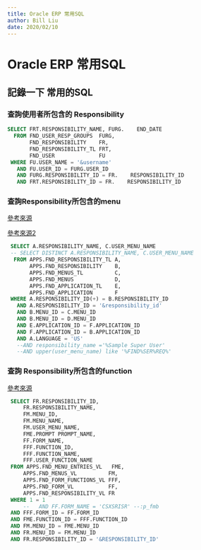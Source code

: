 ```yaml
---
title: Oracle ERP 常用SQL
author: Bill Liu
date: 2020/02/10
---
```

# Oracle ERP 常用SQL

## 記錄一下 常用的SQL

### 查詢使用者所包含的 Responsibility
   ``` sql
   SELECT FRT.RESPONSIBILITY_NAME, FURG.    END_DATE
     FROM FND_USER_RESP_GROUPS  FURG,
          FND_RESPONSIBILITY    FR,
          FND_RESPONSIBILITY_TL FRT,
          FND_USER              FU
    WHERE FU.USER_NAME = '&username'
      AND FU.USER_ID = FURG.USER_ID
      AND FURG.RESPONSIBILITY_ID = FR.    RESPONSIBILITY_ID
      AND FRT.RESPONSIBILITY_ID = FR.    RESPONSIBILITY_ID
   ```
### 查詢Responsibility所包含的menu
<p><a href="http://oracleapps88.blogspot.com/2014/10/oracle-responsibility-and-menu-queries.html">參考來源</a><p>
<p><a href="http://oracleappsark.blogspot.com/2017/11/query-on-responsibility-menu-form.html">參考來源2</a></p>

   ```sql
    SELECT A.RESPONSIBILITY_NAME, C.USER_MENU_NAME
    -- SELECT DISTINCT A.RESPONSIBILITY_NAME, C.USER_MENU_NAME
     FROM APPS.FND_RESPONSIBILITY_TL A,
          APPS.FND_RESPONSIBILITY    B,
          APPS.FND_MENUS_TL          C,
          APPS.FND_MENUS             D,
          APPS.FND_APPLICATION_TL    E,
          APPS.FND_APPLICATION       F
    WHERE A.RESPONSIBILITY_ID(+) = B.RESPONSIBILITY_ID
      AND A.RESPONSIBILITY_ID = '&responsibility_id'
      AND B.MENU_ID = C.MENU_ID
      AND B.MENU_ID = D.MENU_ID
      AND E.APPLICATION_ID = F.APPLICATION_ID
      AND F.APPLICATION_ID = B.APPLICATION_ID
      AND A.LANGUAGE = 'US'
      --AND responsibility_name ='%Sample Super User'
      --AND upper(user_menu_name) like '%FIND%SER%REQ%'
   ```

### 查詢 Responsibility所包含的function
<p><a href="http://oracleappsark.blogspot.com/2017/11/query-on-responsibility-menu-form.html">參考來源</a></p>

   ```sql
    SELECT FR.RESPONSIBILITY_ID,
        FR.RESPONSIBILITY_NAME,
        FM.MENU_ID,
        FM.MENU_NAME,
        FM.USER_MENU_NAME,
        FME.PROMPT PROMPT_NAME,
        FF.FORM_NAME,
        FFF.FUNCTION_ID,
        FFF.FUNCTION_NAME,
        FFF.USER_FUNCTION_NAME
    FROM APPS.FND_MENU_ENTRIES_VL   FME,
        APPS.FND_MENUS_VL          FM,
        APPS.FND_FORM_FUNCTIONS_VL FFF,
        APPS.FND_FORM_VL           FF,
        APPS.FND_RESPONSIBILITY_VL FR
    WHERE 1 = 1
        --   AND FF.FORM_NAME = 'CSXSRISR' --:p_fmb
    AND FFF.FORM_ID = FF.FORM_ID
    AND FME.FUNCTION_ID = FFF.FUNCTION_ID
    AND FM.MENU_ID = FME.MENU_ID
    AND FR.MENU_ID = FM.MENU_ID
    AND FR.RESPONSIBILITY_ID = '&RESPONSIBILITY_ID'
   ```


